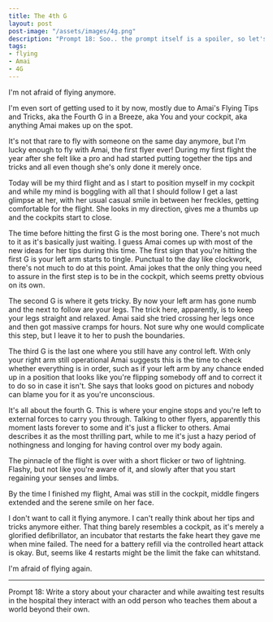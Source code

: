 ```yaml
---
title: The 4th G
layout: post
post-image: "/assets/images/4g.png"
description: "Prompt 18: Soo.. the prompt itself is a spoiler, so let's just say this prompt is about flying"
tags:
- flying
- Amai
- 4G
---
```


I'm not afraid of flying anymore. 

I'm even sort of getting used to it by now, mostly due to Amai's Flying Tips and Tricks, aka the Fourth G in a Breeze, aka You and your cockpit, aka anything Amai makes up on the spot.

It's not that rare to fly with someone on the same day anymore, but I'm lucky enough to fly with Amai, the first flyer ever! During my first flight the year after she felt like a pro and had started putting together the tips and tricks and all even though she's only done it merely once.

Today will be my third flight and as I start to position myself in my cockpit and while my mind is boggling with all that I should follow I get a last glimpse at her, with her usual casual smile in between her freckles, getting comfortable for the flight. She looks in my direction, gives me a thumbs up and the cockpits start to close.

The time before hitting the first G is the most boring one. There's not much to it as it's basically just waiting. I guess Amai comes up with most of the new ideas for her tips during this time.
The first sign that you're hitting the first G is your left arm starts to tingle. Punctual to the day like clockwork, there's not much to do at this point. Amai jokes that the only thing you need to assure in the first step is to be in the cockpit, which seems pretty obvious on its own.

The second G is where it gets tricky. By now your left arm has gone numb and the next to follow are your legs. The trick here, apparently, is to keep your legs straight and relaxed. Amai said she tried crossing her legs once and then got massive cramps for hours. Not sure why one would complicate this step, but I leave it to her to push the boundaries.

The third G is the last one where you still have any control left. With only your right arm still operational Amai suggests this is the time to check whether everything is in order, such as if your left arm by any chance ended up in a position that looks like you're flipping somebody off and to correct it to do so in case it isn't. She says that looks good on pictures and nobody can blame you for it as you're unconscious.

It's all about the fourth G. This is where your engine stops and you're left to external forces to carry you through. Talking to other flyers, apparently this moment lasts forever to some and it's just a flicker to others. Amai describes it as the most thrilling part, while to me it's just a hazy period of nothingness and longing for having control over my body again.

The pinnacle of the flight is over with a short flicker or two of lightning. Flashy, but not like you're aware of it, and slowly after that you start regaining your senses and limbs.

By the time I finished my flight, Amai was still in the cockpit, middle fingers extended and the serene smile on her face.

I don't want to call it flying anymore. I can't really think about her tips and tricks anymore either. That thing barely resembles a cockpit, as it's merely a glorified defibrillator, an incubator that restarts the fake heart they gave me when mine failed. The need for a battery refill via the controlled heart attack is okay. But, seems like 4 restarts might be the limit the fake can whitstand.

I'm afraid of flying again.

---
Prompt 18: Write a story about your character and while awaiting test results in the hospital they interact with an odd person who teaches them about a world beyond their own.

